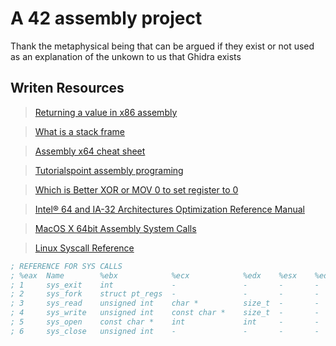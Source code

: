 # A 42 assembly project 

Thank the metaphysical being that can be argued if they exist or not used as an explanation of the unkown to us that Ghidra exists

## Writen Resources
> [Returning a value in x86 assembly](https://stackoverflow.com/questions/55773868/returning-a-value-in-x86-assembly-language)

> [What is a stack frame](https://stackoverflow.com/questions/10057443/explain-the-concept-of-a-stack-frame-in-a-nutshell)

> [Assembly x64 cheat sheet](https://cs.brown.edu/courses/cs033/docs/guides/x64_cheatsheet.pdf)

> [Tutorialspoint assembly programing](https://www.tutorialspoint.com/assembly_programming/index.htm)

> [Which is Better XOR or MOV 0 to set register to 0](https://stackoverflow.com/questions/1135679/does-using-xor-reg-reg-give-advantage-over-mov-reg-0)

> [Intel® 64 and IA-32 Architectures Optimization Reference Manual](http://www.intel.com/content/dam/www/public/us/en/documents/manuals/64-ia-32-architectures-optimization-manual.pdf)

> [MacOS X 64bit Assembly System Calls](http://dustin.schultz.io/mac-os-x-64-bit-assembly-system-calls.html)

> [Linux Syscall Reference](https://syscalls64.paolostivanin.com/)

```asm
; REFERENCE FOR SYS CALLS
; %eax 	Name		%ebx			%ecx			%edx	%esx	%edi
; 1 	sys_exit 	int 			- 				- 		- 		-
; 2 	sys_fork 	struct pt_regs 	- 				- 		- 		-
; 3 	sys_read 	unsigned int 	char * 			size_t 	- 		-
; 4 	sys_write 	unsigned int 	const char *	size_t 	- 		-
; 5 	sys_open 	const char * 	int 			int 	- 		-
; 6 	sys_close 	unsigned int 	- 				- 		- 		-
```
